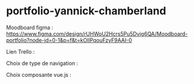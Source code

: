 # portfolio-yannick-chamberland

Moodboard figma : https://www.figma.com/design/rUHWoU2Hcrs5Pu5Dvig6QA/Moodboard-portfolio?node-id=0-1&p=f&t=kOlIPqouFzyF9AAI-0

Lien Trello :

Choix de type de navigation :

Choix composante vue.js : 
